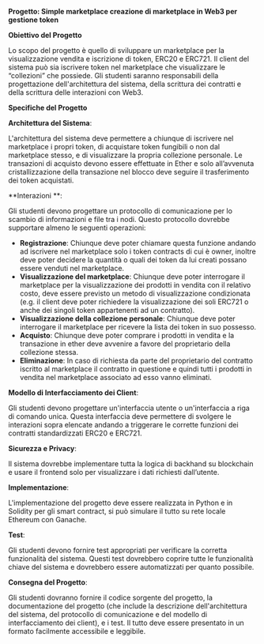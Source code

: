 **Progetto: Simple marketplace creazione di marketplace in Web3 per gestione token**

**Obiettivo del Progetto**

Lo scopo del progetto è quello di sviluppare un marketplace per la visualizzazione vendita e iscrizione di token, ERC20 e ERC721. Il client del sistema può sia iscrivere token nel marketplace che visualizzare le “collezioni” che possiede. Gli studenti saranno responsabili della progettazione dell'architettura del sistema, della scrittura dei contratti e della scrittura delle interazioni con Web3.

**Specifiche del Progetto**

**Architettura del Sistema**: 

L'architettura del sistema deve permettere a chiunque di iscrivere nel marketplace i propri token, di acquistare token fungibili o non dal marketplace stesso, e di visualizzare la propria collezione personale. Le transazioni di acquisto devono essere effettuate in Ether e solo all’avvenuta cristallizzazione della transazione nel blocco deve seguire il trasferimento dei token acquistati.

**Interazioni **: 

Gli studenti devono progettare un protocollo di comunicazione per lo scambio di informazioni e file tra i nodi. Questo protocollo dovrebbe supportare almeno le seguenti operazioni:

* **Registrazione**: Chiunque deve poter chiamare questa funzione andando ad iscrivere nel marketplace solo i token contracts di cui è owner, inoltre deve poter decidere la quantità o quali dei token da lui creati possano essere venduti nel marketplace.
* **Visualizzazione del marketplace**: Chiunque deve poter interrogare il marketplace per la visualizzazione dei prodotti in vendita con il relativo costo, deve essere previsto un metodo di visualizzazione condizionata (e.g. il client deve poter richiedere la visualizzazione dei soli ERC721 o anche dei singoli token appartenenti ad un contratto).
* **Visualizzazione della collezione personale**: Chiunque deve poter interrogare il marketplace per ricevere la lista dei token in suo possesso.
* **Acquisto**: Chiunque deve poter comprare i prodotti in vendita e la transazione in ether deve avvenire a favore del proprietario della collezione stessa.
* **Eliminazione**: In caso di richiesta da parte del proprietario del contratto iscritto al marketplace il contratto in questione e quindi tutti i prodotti in vendita nel marketplace associato ad esso vanno eliminati.

**Modello di Interfacciamento dei Client**: 

Gli studenti devono progettare un'interfaccia utente o un'interfaccia a riga di comando unica. Questa interfaccia deve permettere di svolgere le interazioni sopra elencate andando a triggerare le corrette funzioni dei contratti standardizzati ERC20 e ERC721.

**Sicurezza e Privacy**: 

Il sistema dovrebbe implementare tutta la logica di backhand su blockchain e usare il frontend solo per visualizzare i dati richiesti dall’utente.

**Implementazione**: 

L'implementazione del progetto deve essere realizzata in Python e in Solidity per gli smart contract, si può simulare il tutto su rete locale Ethereum con Ganache. 

**Test**: 

Gli studenti devono fornire test appropriati per verificare la corretta funzionalità del sistema. Questi test dovrebbero coprire tutte le funzionalità chiave del sistema e dovrebbero essere automatizzati per quanto possibile.

**Consegna del Progetto**:

Gli studenti dovranno fornire il codice sorgente del progetto, la documentazione del progetto (che include la descrizione dell'architettura del sistema, del protocollo di comunicazione e del modello di interfacciamento dei client), e i test. Il tutto deve essere presentato in un formato facilmente accessibile e leggibile.

